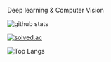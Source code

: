 Deep learning & Computer Vision

![github stats](https://github-readme-stats.vercel.app/api?username=GaengKo&show_icons=true&theme=radical&hide=contribs,prs,stars&count_private=true)

[![solved.ac](http://mazassumnida.wtf/api/v2/generate_badge?boj=oom2024)](https://solved.ac/oom2024)

![Top Langs](https://github-readme-stats.vercel.app/api/top-langs/?username=GaengKo&langs_count=4&hide=TSQL,RPC,ShaderLab&layout=compact)
